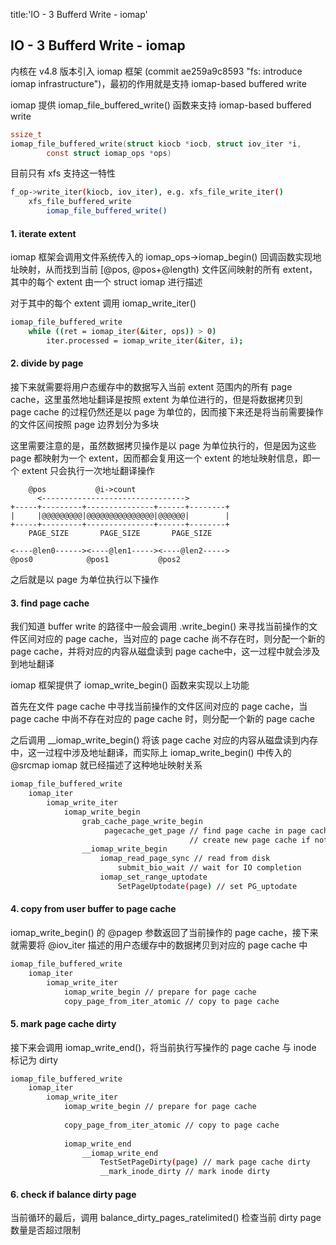 title:'IO - 3 Bufferd Write - iomap'
## IO - 3 Bufferd Write - iomap


内核在 v4.8 版本引入 iomap 框架 (commit ae259a9c8593 "fs: introduce iomap infrastructure")，最初的作用就是支持 iomap-based buffered write

iomap 提供 iomap_file_buffered_write() 函数来支持 iomap-based buffered write

```c
ssize_t
iomap_file_buffered_write(struct kiocb *iocb, struct iov_iter *i,
		const struct iomap_ops *ops)
```

目前只有 xfs 支持这一特性

```sh
f_op->write_iter(kiocb, iov_iter), e.g. xfs_file_write_iter()
    xfs_file_buffered_write
        iomap_file_buffered_write()
```


#### 1. iterate extent

iomap 框架会调用文件系统传入的 iomap_ops->iomap_begin() 回调函数实现地址映射，从而找到当前 [@pos, @pos+@length) 文件区间映射的所有 extent，其中的每个 extent 由一个 struct iomap 进行描述

对于其中的每个 extent 调用 iomap_write_iter()

```sh
iomap_file_buffered_write
    while ((ret = iomap_iter(&iter, ops)) > 0)
		iter.processed = iomap_write_iter(&iter, i);
```

#### 2. divide by page

接下来就需要将用户态缓存中的数据写入当前 extent 范围内的所有 page cache，这里虽然地址翻译是按照 extent 为单位进行的，但是将数据拷贝到 page cache 的过程仍然还是以 page 为单位的，因而接下来还是将当前需要操作的文件区间按照 page 边界划分为多块

这里需要注意的是，虽然数据拷贝操作是以 page 为单位执行的，但是因为这些 page 都映射为一个 extent，因而都会复用这一个 extent 的地址映射信息，即一个 extent 只会执行一次地址翻译操作

```
    @pos           @i->count
      <-------------------------------->
+-----+---------+---------------+------+--------+
|     |@@@@@@@@@|@@@@@@@@@@@@@@@|@@@@@@|        |
+-----+---------+---------------+------+--------+
    PAGE_SIZE       PAGE_SIZE       PAGE_SIZE

<----@len0------><----@len1-----><----@len2----->
@pos0            @pos1           @pos2
```

之后就是以 page 为单位执行以下操作


#### 3. find page cache


我们知道 buffer write 的路径中一般会调用 .write_begin() 来寻找当前操作的文件区间对应的 page cache，当对应的 page cache 尚不存在时，则分配一个新的 page cache，并将对应的内容从磁盘读到 page cache中，这一过程中就会涉及到地址翻译

iomap 框架提供了 iomap_write_begin() 函数来实现以上功能

首先在文件 page cache 中寻找当前操作的文件区间对应的 page cache，当 page cache 中尚不存在对应的 page cache 时，则分配一个新的 page cache

之后调用 __iomap_write_begin() 将该 page cache 对应的内容从磁盘读到内存中，这一过程中涉及地址翻译，而实际上 iomap_write_begin() 中传入的 @srcmap iomap 就已经描述了这种地址映射关系

```sh
iomap_file_buffered_write
    iomap_iter
        iomap_write_iter
            iomap_write_begin
                grab_cache_page_write_begin
                     pagecache_get_page // find page cache in page cache,
                                        // create new page cache if not exist
                __iomap_write_begin
                    iomap_read_page_sync // read from disk
                        submit_bio_wait // wait for IO completion
                    iomap_set_range_uptodate
                        SetPageUptodate(page) // set PG_uptodate
```


#### 4. copy from user buffer to page cache

iomap_write_begin() 的 @pagep 参数返回了当前操作的 page cache，接下来就需要将 @iov_iter 描述的用户态缓存中的数据拷贝到对应的 page cache 中

```sh
iomap_file_buffered_write
    iomap_iter
        iomap_write_iter
            iomap_write_begin // prepare for page cache
            copy_page_from_iter_atomic // copy to page cache
```


#### 5. mark page cache dirty

接下来会调用 iomap_write_end()，将当前执行写操作的 page cache 与 inode 标记为 dirty

```sh
iomap_file_buffered_write
    iomap_iter
        iomap_write_iter
            iomap_write_begin // prepare for page cache
            
            copy_page_from_iter_atomic // copy to page cache
            
            iomap_write_end
                __iomap_write_end
                    TestSetPageDirty(page) // mark page cache dirty
                    __mark_inode_dirty // mark inode dirty
```


#### 6. check if balance dirty page

当前循环的最后，调用 balance_dirty_pages_ratelimited() 检查当前 dirty page 数量是否超过限制
